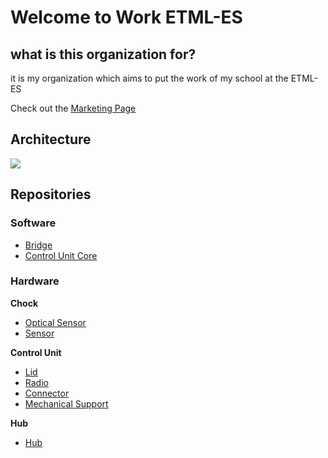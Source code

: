 # Welcome to Work ETML-ES

## what is this organization for?

it is my organization which aims to put the work of my school at the ETML-ES 

Check out the [Marketing Page](https://vigis.ch/en/loading-bays/)

## Architecture

![](./calec_system.png)

## Repositories

### Software

- [Bridge](https://github.com/viacam-calec/bridge)
- [Control Unit Core](https://github.com/viacam-calec/control-unit-core)

### Hardware

**Chock**

- [Optical Sensor](https://github.com/Viacam-Calec/pcb-optical-sensor)
- [Sensor](https://github.com/Viacam-Calec/pcb-sensor)

**Control Unit**

- [Lid](https://github.com/Viacam-Calec/pcb-lid)
- [Radio](https://github.com/Viacam-Calec/pcb-radio)
- [Connector](https://github.com/Viacam-Calec/pcb-connector)
- [Mechanical Support](https://github.com/Viacam-Calec/control-unit-mechanical)

**Hub**

- [Hub](https://github.com/Viacam-Calec/pcb-hub)
